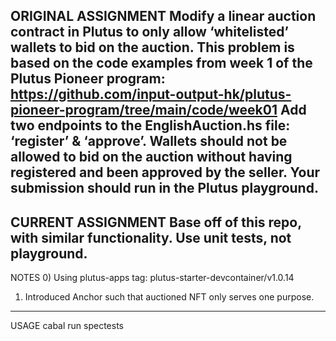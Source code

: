 ORIGINAL ASSIGNMENT
Modify a linear auction contract in Plutus to only allow ‘whitelisted’ wallets to bid on the auction.
This problem is based on the code examples from week 1 of the Plutus Pioneer program:
https://github.com/input-output-hk/plutus-pioneer-program/tree/main/code/week01
Add two endpoints to the EnglishAuction.hs file: ‘register’ & ‘approve’. Wallets should not be allowed to bid
on the auction without having registered and been approved by the seller.
Your submission should run in the Plutus playground.
---

CURRENT ASSIGNMENT
Base off of this repo, with similar functionality.  Use unit tests, not playground.
---

NOTES
0) Using plutus-apps tag: plutus-starter-devcontainer/v1.0.14
1) Introduced Anchor such that auctioned NFT only serves one purpose. 
---

USAGE
cabal run spectests